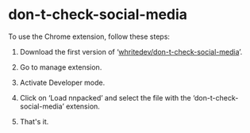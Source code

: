 # don-t-check-social-media

To use the Chrome extension, follow these steps:

1. Download the first version of ‘[whritedev/don-t-check-social-media](https://github.com/whritedev/don-t-check-social-media)’.

2. Go to manage extension.

3. Activate Developer mode.

4. Click on ‘Load nnpacked’ and select the file with the ‘don-t-check-social-media’ extension.

5. That's it.
